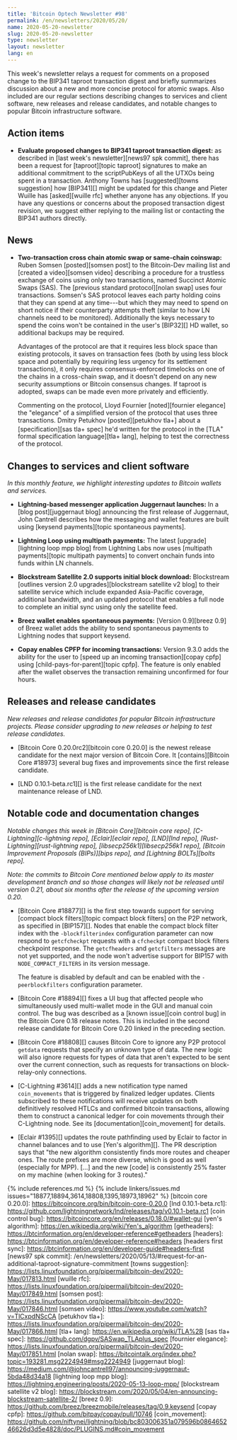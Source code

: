 ```yaml
---
title: 'Bitcoin Optech Newsletter #98'
permalink: /en/newsletters/2020/05/20/
name: 2020-05-20-newsletter
slug: 2020-05-20-newsletter
type: newsletter
layout: newsletter
lang: en
---
```

This week's newsletter relays a request for comments on a proposed
change to the BIP341 taproot transaction digest and briefly summarizes
discussion about a new and more concise protocol for atomic swaps.  Also
included are our regular sections describing changes to services and
client software, new releases and release candidates, and notable
changes to popular Bitcoin infrastructure software.

## Action items

- **Evaluate proposed changes to BIP341 taproot transaction digest:** as
  described in [last week's newsletter][news97 spk commit], there has
  been a request for [taproot][topic taproot] signatures to make an
  additional commitment to the scriptPubKeys of all the UTXOs being
  spent in a transaction.  Anthony Towns has [suggested][towns
  suggestion] how [BIP341][] might be updated for this change and Pieter
  Wuille has [asked][wuille rfc] whether anyone has any objections.  If
  you have any questions or concerns about the proposed transaction
  digest revision, we suggest either replying to the mailing list or
  contacting the BIP341 authors directly.

## News

- **Two-transaction cross chain atomic swap or same-chain coinswap:**
  Ruben Somsen [posted][somsen post] to the Bitcoin-Dev mailing list and
  [created a video][somsen video] describing a procedure for a trustless
  exchange of coins using only two transactions, named Succinct Atomic
  Swaps (SAS).  The [previous standard protocol][nolan swap] uses four
  transactions.  Somsen's SAS protocol leaves each party holding coins
  that they can spend at any time---but which they may need to spend on
  short notice if their counterparty attempts theft (similar to how LN
  channels need to be monitored).  Additionally the keys necessary to
  spend the coins won't be contained in the user's [BIP32][] HD wallet,
  so additional backups may be required.

  Advantages of the protocol are that it requires less block space
  than existing protocols, it saves on transaction fees (both by using
  less block space and potentially by requiring less urgency for its
  settlement transactions), it only requires consensus-enforced
  timelocks on one of the chains in a cross-chain swap, and it
  doesn't depend on any new security assumptions or Bitcoin consensus
  changes.  If taproot is adopted, swaps can be made even more privately
  and efficiently.

  Commenting on the protocol, Lloyd Fournier [noted][fournier
  elegance] the "elegance" of a simplified version of the protocol
  that uses three transactions.  Dmitry Petukhov [posted][petukhov
  tla+] about a [specification][sas tla+ spec] he'd written for the
  protocol in the [TLA<sup>+</sup> formal specification language][tla+
  lang], helping to test the correctness of the protocol.

## Changes to services and client software

*In this monthly feature, we highlight interesting updates to Bitcoin
wallets and services.*

- **Lightning-based messenger application Juggernaut launches:**
  In a [blog post][juggernaut blog] announcing the first release of Juggernaut,
  John Cantrell describes how the messaging and wallet features are built using
  [keysend payments][topic spontaneous payments].

- **Lightning Loop using multipath payments:**
  The latest [upgrade][lightning loop mpp blog] from Lightning Labs
  now uses [multipath payments][topic multipath payments] to convert onchain
  funds into funds within LN channels.

- **Blockstream Satellite 2.0 supports initial block download:**
  Blockstream [outlines version 2.0 upgrades][blockstream satellite v2 blog] to
  their satellite service which include expanded Asia-Pacific coverage,
  additional bandwidth, and an updated protocol that enables a full node to complete an initial sync
  using only the satellite feed.

- **Breez wallet enables spontaneous payments:**
  [Version 0.9][breez 0.9] of Breez wallet adds the ability to send spontaneous
  payments to Lightning nodes that support keysend.

- **Copay enables CPFP for incoming transactions:**
  Version 9.3.0 adds the ability for the user to
  [speed up an incoming transaction][copay cpfp] using [child-pays-for-parent][topic cpfp].
  The feature is only enabled after the wallet observes the transaction
  remaining unconfirmed for four hours.

## Releases and release candidates

*New releases and release candidates for popular Bitcoin infrastructure
projects.  Please consider upgrading to new releases or helping to test
release candidates.*

- [Bitcoin Core 0.20.0rc2][bitcoin core 0.20.0] is the newest release
  candidate for the next major version of Bitcoin Core.  It
  [contains][Bitcoin Core #18973] several bug fixes and improvements
  since the first release candidate.

- [LND 0.10.1-beta.rc1][] is the first release candidate for the next
  maintenance release of LND.

## Notable code and documentation changes

*Notable changes this week in [Bitcoin Core][bitcoin core repo],
[C-Lightning][c-lightning repo], [Eclair][eclair repo], [LND][lnd repo],
[Rust-Lightning][rust-lightning repo], [libsecp256k1][libsecp256k1 repo],
[Bitcoin Improvement Proposals (BIPs)][bips repo], and [Lightning
BOLTs][bolts repo].*

*Note: the commits to Bitcoin Core mentioned below apply to its master
development branch and so those changes will likely not be released
until version 0.21, about six months after the release of the upcoming
version 0.20.*

- [Bitcoin Core #18877][] is the first step towards support for serving
  [compact block filters][topic compact block filters] on the P2P
  network, as specified in [BIP157][].  Nodes that enable the compact block filter index
  with the `-blockfilterindex` configuration parameter can now respond to
  `getcfcheckpt` requests with a `cfcheckpt` compact block filters checkpoint
  response.   The `getcfheaders` and `getcfilters` messages are not yet supported, and the
  node won't advertise support for BIP157 with `NODE_COMPACT_FILTERS` in its
  version message.

  The feature is disabled by
  default and can be enabled with the `-peerblockfilters` configuration parameter.

- [Bitcoin Core #18894][] fixes a UI bug that affected people who
  simultaneously used multi-wallet mode in the GUI and manual coin
  control.  The bug was described as a [known issue][coin control bug]
  in the Bitcoin Core 0.18 release notes.  This is included in the
  second release candidate for Bitcoin Core 0.20 linked in the
  preceding section.

- [Bitcoin Core #18808][] causes Bitcoin Core to ignore any P2P protocol
  `getdata` requests that specify an unknown type of data.  The new
  logic will also ignore requests for types of data that aren't expected
  to be sent over the current connection, such as requests for
  transactions on block-relay-only connections.

- [C-Lightning #3614][] adds a new notification type named `coin_movements` that
  is triggered by finalized ledger updates. Clients subscribed to these
  notifications will receive updates on both definitively resolved HTLCs and
  confirmed bitcoin transactions, allowing them to construct a canonical ledger
  for coin movements through their C-Lightning node.  See its
  [documentation][coin_movement] for details.

- [Eclair #1395][] updates the route pathfinding used by Eclair to
  factor in channel balances and to use [Yen's algorithm][].
  The PR description says that "the new algorithm consistently
  finds more routes and cheaper ones. The route prefixes are more diverse,
  which is good as well (especially for MPP).  [...] and the new [code]
  is consistently 25% faster on my machine (when looking for 3 routes)."

{% include references.md %}
{% include linkers/issues.md issues="18877,18894,3614,18808,1395,18973,18962" %}
[bitcoin core 0.20.0]: https://bitcoincore.org/bin/bitcoin-core-0.20.0
[lnd 0.10.1-beta.rc1]: https://github.com/lightningnetwork/lnd/releases/tag/v0.10.1-beta.rc1
[coin control bug]: https://bitcoincore.org/en/releases/0.18.0/#wallet-gui
[yen's algorithm]: https://en.wikipedia.org/wiki/Yen's_algorithm
[getheaders]: https://btcinformation.org/en/developer-reference#getheaders
[headers]: https://btcinformation.org/en/developer-reference#headers
[headers first sync]: https://btcinformation.org/en/developer-guide#headers-first
[news97 spk commit]: /en/newsletters/2020/05/13/#request-for-an-additional-taproot-signature-commitment
[towns suggestion]: https://lists.linuxfoundation.org/pipermail/bitcoin-dev/2020-May/017813.html
[wuille rfc]: https://lists.linuxfoundation.org/pipermail/bitcoin-dev/2020-May/017849.html
[somsen post]: https://lists.linuxfoundation.org/pipermail/bitcoin-dev/2020-May/017846.html
[somsen video]: https://www.youtube.com/watch?v=TlCxpdNScCA
[petukhov tla+]: https://lists.linuxfoundation.org/pipermail/bitcoin-dev/2020-May/017866.html
[tla+ lang]: https://en.wikipedia.org/wiki/TLA%2B
[sas tla+ spec]: https://github.com/dgpv/SASwap_TLAplus_spec
[fournier elegance]: https://lists.linuxfoundation.org/pipermail/bitcoin-dev/2020-May/017851.html
[nolan swap]: https://bitcointalk.org/index.php?topic=193281.msg2224949#msg2224949
[juggernaut blog]: https://medium.com/@johncantrell97/announcing-juggernaut-5bda48d34a18
[lightning loop mpp blog]: https://lightning.engineering/posts/2020-05-13-loop-mpp/
[blockstream satellite v2 blog]: https://blockstream.com/2020/05/04/en-announcing-blockstream-satellite-2/
[breez 0.9]: https://github.com/breez/breezmobile/releases/tag/0.9.keysend
[copay cpfp]: https://github.com/bitpay/copay/pull/10746
[coin_movement]: https://github.com/niftynei/lightning/blob/bc803006351a079596b086465246626d3d5e4828/doc/PLUGINS.md#coin_movement
